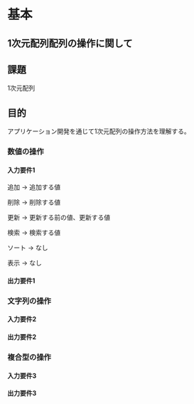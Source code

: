 # 基本

## $1$次元配列配列の操作に関して

## 課題

$1$次元配列

## 目的

アプリケーション開発を通じて$1$次元配列の操作方法を理解する。

### 数値の操作

#### 入力要件1

追加 -> 追加する値

削除 -> 削除する値

更新 -> 更新する前の値、更新する値

検索 -> 検索する値

ソート -> なし

表示 -> なし

#### 出力要件1

### 文字列の操作

#### 入力要件2

#### 出力要件2

### 複合型の操作

#### 入力要件3

#### 出力要件3
